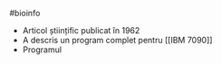 #bioinfo 
- Articol științific publicat în 1962
- A descris un program complet pentru [[IBM 7090]] 
- Programul 